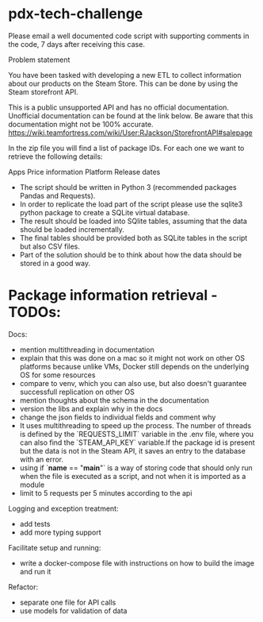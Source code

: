 # pdx-tech-challenge

Please email a well documented code script with supporting comments in the code, 7 days after receiving this case.

Problem statement

You have been tasked with developing a new ETL to collect information about our products on the Steam Store. This can be done by using the Steam storefront API.

This is a public unsupported API and has no official documentation. Unofficial documentation can be found at the link below. Be aware that this documentation might not be 100% accurate.
https://wiki.teamfortress.com/wiki/User:RJackson/StorefrontAPI#salepage

In the zip file you will find a list of package IDs. For each one we want to retrieve the following details:

Apps
Price information
Platform
Release dates

- The script should be written in Python 3 (recommended packages Pandas and Requests).
- In order to replicate the load part of the script please use the sqlite3 python package to create a SQLite virtual database.
- The result should be loaded into SQlite tables, assuming that the data should be loaded incrementally.
- The final tables should be provided both as SQLite tables in the script but also CSV files.
- Part of the solution should be to think about how the data should be stored in a good way.


# Package information retrieval - TODOs:

Docs:
- mention multithreading in documentation
- explain that this was done on a mac so it might not work on other OS platforms
because unlike VMs, Docker still depends on the underlying OS for some resources
- compare to venv, which you can also use, but also doesn't guarantee successfull
replication on other OS
- mention thoughts about the schema in the documentation
- version the libs and explain why in the docs
- change the json fields to individual fields and comment why
- It uses multithreading to speed up the
    process. The number of threads is defined by the \`REQUESTS_LIMIT\` variable in
    the .env file, where you can also find the \`STEAM_API_KEY\` variable.If the
    package id is present but the data is not in the Steam API, it saves an
    entry to the database with an error.
- using if \`__name__ == "__main__"\` is a way of storing code that should only run when the file is executed as a script, and not when it is imported as a module
- limit to 5 requests per 5 minutes according to the api

Logging and exception treatment:
- add tests
- add more typing support

Facilitate setup and running:
- write a docker-compose file with instructions on how to build the image and run it

Refactor:
- separate one file for API calls
- use models for validation of data
